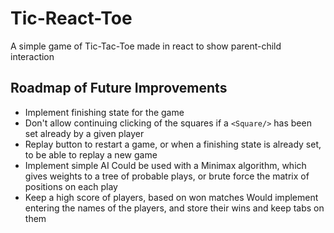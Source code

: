 # Tic-React-Toe

A simple game of Tic-Tac-Toe made in react to show parent-child interaction

## Roadmap of Future Improvements

- Implement finishing state for the game
- Don't allow continuing clicking of the squares if a `<Square/>` has been set already by a given player
- Replay button to restart a game, or when a finishing state is already set, to be able to replay a new game
- Implement simple AI
  Could be used with a Minimax algorithm, which gives weights to a tree of probable plays,
  or brute force the matrix of positions on each play
- Keep a high score of players, based on won matches
  Would implement entering the names of the players, and store their wins and keep tabs on them
